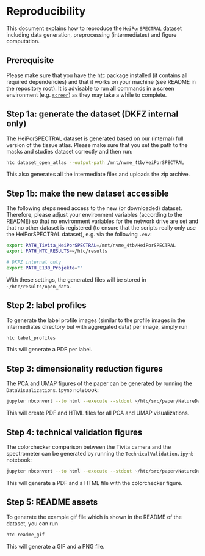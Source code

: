# Reproducibility
This document explains how to reproduce the `HeiPorSPECTRAL` dataset including data generation, preprocessing (intermediates) and figure computation.

## Prerequisite
Please make sure that you have the htc package installed (it contains all required dependencies) and that it works on your machine (see README in the repository root). It is advisable to run all commands in a screen environment (e.g. [`screen`](https://linuxize.com/post/how-to-use-linux-screen/)) as they may take a while to complete.

## Step 1a: generate the dataset (DKFZ internal only)
The HeiPorSPECTRAL dataset is generated based on our (internal) full version of the tissue atlas. Please make sure that you set the path to the masks and studies dataset correctly and then run:
```bash
htc dataset_open_atlas --output-path /mnt/nvme_4tb/HeiPorSPECTRAL
```
This also generates all the intermediate files and uploads the zip archive.

## Step 1b: make the new dataset accessible
The following steps need access to the new (or downloaded) dataset. Therefore, please adjust your environment variables (according to the README) so that no environment variables for the network drive are set and that no other dataset is registered (to ensure that the scripts really only use the HeiPorSPECTRAL dataset), e.g. via the following `.env`:
```bash
export PATH_Tivita_HeiPorSPECTRAL=/mnt/nvme_4tb/HeiPorSPECTRAL
export PATH_HTC_RESULTS=~/htc/results

# DKFZ internal only
export PATH_E130_Projekte=""
```

With these settings, the generated files will be stored in `~/htc/results/open_data`.

## Step 2: label profiles
To generate the label profile images (similar to the profile images in the intermediates directory but with aggregated data) per image, simply run
```bash
htc label_profiles
```
This will generate a PDF per label.

## Step 3: dimensionality reduction figures
The PCA and UMAP figures of the paper can be generated by running the `DataVisualizations.ipynb` notebook:
```bash
jupyter nbconvert --to html --execute --stdout ~/htc/src/paper/NatureData2023/DataVisualizations.ipynb > /dev/null
```
This will create PDF and HTML files for all PCA and UMAP visualizations.

## Step 4: technical validation figures
The colorchecker comparison between the Tivita camera and the spectrometer can be generated by running the `TechnicalValidation.ipynb` notebook:
```bash
jupyter nbconvert --to html --execute --stdout ~/htc/src/paper/NatureData2023/TechnicalValidation.ipynb > /dev/null
```
This will generate a PDF and a HTML file with the colorchecker figure.

## Step 5: README assets
To generate the example gif file which is shown in the README of the dataset, you can run
```bash
htc readme_gif
```
This will generate a GIF and a PNG file.
